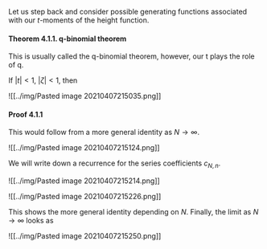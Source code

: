 Let us step back and consider possible generating functions associated with our $t$-moments of the height function. 

#### Theorem 4.1.1. q-binomial theorem

This is usually called the q-binomial theorem, however, our t plays the role of q.

If $|t|<1$, $|\zeta|<1$, then

![[../img/Pasted image 20210407215035.png]]

#### Proof 4.1.1

This would follow from a more general identity as $N\to\infty$. 

![[../img/Pasted image 20210407215124.png]]

We will write down a recurrence for the series coefficients $c_{N,n}$.

![[../img/Pasted image 20210407215214.png]]

![[../img/Pasted image 20210407215226.png]]

This shows the more general identity depending on $N$. Finally, the limit as $N\to\infty$ looks as 

![[../img/Pasted image 20210407215250.png]]